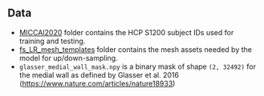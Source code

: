 ## Data
- [MICCAI2020](./MICCAI2020) folder contains the HCP S1200 subject IDs used for training and testing.
- [fs_LR_mesh_templates](./fs_LR_mesh_templates) folder contains the mesh assets needed by the model for up/down-sampling.
- `glasser_medial_wall_mask.npy` is a binary mask of shape `(2, 32492)` for the medial wall as defined by Glasser et al. 2016 (https://www.nature.com/articles/nature18933)
